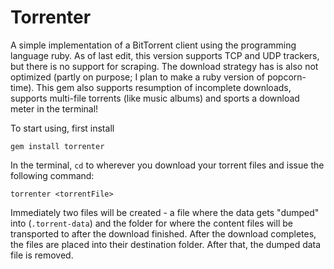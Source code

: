 Torrenter
=========

A simple implementation of a BitTorrent client using the programming language ruby. As of last edit, this
version supports TCP and UDP trackers, but there is no support for scraping. The download strategy has is also not optimized 
(partly on purpose; I plan to make a ruby version of popcorn-time). This gem also supports resumption of incomplete downloads, supports multi-file
torrents (like music albums) and sports a download meter in the terminal!

To start using, first install

    gem install torrenter

In the terminal, `cd` to wherever you download your torrent files and issue the following command:

    torrenter <torrentFile>

Immediately two files will be created - a file where the data gets "dumped" into (`.torrent-data`)
and the folder for where the content files will be transported to after the download finished. After 
the download completes, the files are placed into their destination folder. After that, the dumped data
file is removed. 

